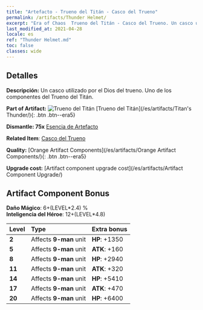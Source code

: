 ```yaml
---
title: "Artefacto - Trueno del Titán - Casco del Trueno"
permalink: /artifacts/Thunder Helmet/
excerpt: "Era of Chaos  Trueno del Titán - Casco del Trueno. Un casco utilizado por el Dios del trueno. Uno de los componentes del Trueno del Titán."
last_modified_at: 2021-04-28
locale: es
ref: "Thunder Helmet.md"
toc: false
classes: wide
---
```




## Detalles

 **Descripción:** Un casco utilizado por el Dios del trueno. Uno de los componentes del Trueno del Titán.

 **Part of Artifact:** ![Trueno del Titán](/images/t/icon_artifact_42.png) [Trueno del Titán](/es/artifacts/Titan's Thunder/){: .btn .btn--era5}

 **Dismantle: 75x** [Esencia de Artefacto](/ItemsES/con_905/)

 **Related Item**: [Casco del Trueno](/ItemsES/art_158/)

 **Quality:** [Orange Artifact Components](/es/artifacts/Orange Artifact Components/){: .btn .btn--era5}

 **Upgrade cost:** [Artifact component upgrade cost](/es/artifacts/Artifact Component Upgrade/)

## Artifact Component Bonus

  **Daño Mágico**: 6+(LEVEL\*2.4) %<br/>**Inteligencia del Héroe**: 12+(LEVEL\*4.8)

  |  Level  | Type |    Extra bonus  | 
  |:--------|:-----|:----------------| 
  | **2** | Affects **9-man** unit | **HP**: +1350 | 
  | **5** | Affects **9-man** unit | **ATK**: +160 | 
  | **8** | Affects **9-man** unit | **HP**: +2940 | 
  | **11** | Affects **9-man** unit | **ATK**: +320 | 
  | **14** | Affects **9-man** unit | **HP**: +5410 | 
  | **17** | Affects **9-man** unit | **ATK**: +470 | 
  | **20** | Affects **9-man** unit | **HP**: +6400 | 
